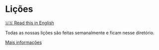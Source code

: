 # Lições

[:us: Read this in English](README.md)

Todas as nossas lições são feitas semanalmente e ficam nesse diretório.

[Mais informações](../README.PT-BR.md)
